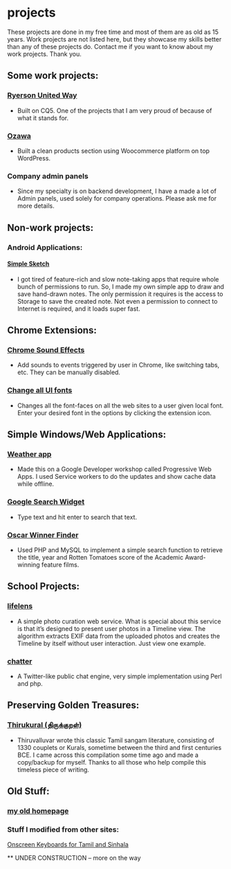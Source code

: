 projects
======

These projects are done in my free time and most of them are as old as 15 years. Work projects are not listed here, but they showcase my skills better than any of these projects do. Contact me if you want to know about my work projects. Thank you.

## Some work projects:

### [Ryerson United Way](https://www.ryerson.ca/unitedway/)
* Built on CQ5. One of the projects that I am very proud of because of what it stands for.

### [Ozawa](https://ozawa.ca/products/)
* Built a clean products section using Woocommerce platform on top WordPress.

### Company admin panels
* Since my specialty is on backend development, I have a made a lot of Admin panels, used solely for company operations. Please ask me for more details.


## Non-work projects:

### Android Applications:

#### [Simple Sketch](https://play.google.com/store/apps/details?id=com.sivasuthan.simplesketch)
* I got tired of feature-rich and slow note-taking apps that require whole bunch of permissions to run. So, I made my own simple app to draw and save hand-drawn notes. The only permission it requires is the access to Storage to save the created note. Not even a permission to connect to Internet is required, and it loads super fast.


## Chrome Extensions:

### [Chrome Sound Effects](https://chrome.google.com/webstore/detail/chrome-sound-effects/oekengelpdnkfopdkkphkmaacfanbnla?utm_source=chrome-ntp-icon)
* Add sounds to events triggered by user in Chrome, like switching tabs, etc. They can be manually disabled.

### [Change all UI fonts](https://chrome.google.com/webstore/detail/change-all-ui-fonts/loiejdbcheeiipmakhghinclmpafiiel?utm_source=chrome-ntp-icon)
* Changes all the font-faces on all the web sites to a user given local font. Enter your desired font in the options by clicking the extension icon.


## Simple Windows/Web Applications:

### [Weather app](https://progressive-web-apps-736ed.firebaseapp.com/)
* Made this on a Google Developer workshop called Progressive Web Apps. I used Service workers to do the updates and show cache data while offline.

### [Google Search Widget](/projects/win/google-search.exe)
* Type text and hit enter to search that text.

### [Oscar Winner Finder](#)
* Used PHP and MySQL to implement a simple search function to retrieve the title, year and Rotten Tomatoes score of the Academic Award-winning feature films.


## School Projects:

### [lifelens](http://sivasuthan.com/lifelens/)
* A simple photo curation web service. What is special about this service is that it’s designed to present user photos in a Timeline view. The algorithm extracts EXIF data from the uploaded photos and creates the Timeline by itself without user interaction. Just view one example.

### [chatter](http://www2.scs.ryerson.ca/~sdhayala/cgi-bin/project/)
* A Twitter-like public chat engine, very simple implementation using Perl and php.


## Preserving Golden Treasures:

### [Thirukural (திருக்குறள்)](https://github.com/dsivasuthan/thirukurals)
* Thiruvalluvar wrote this classic Tamil sangam literature, consisting of 1330 couplets or Kurals, sometime between the third and first centuries BCE. I came across this compilation some time ago and made a copy/backup for myself. Thanks to all those who help compile this timeless piece of writing.

## Old Stuff:

### [my old homepage](/projects/old_stuff/Home.htm)

### Stuff I modified from other sites:

[Onscreen Keyboards for Tamil and Sinhala](/projects/kbconverters/kbconverters.htm)





** UNDER CONSTRUCTION – more on the way
